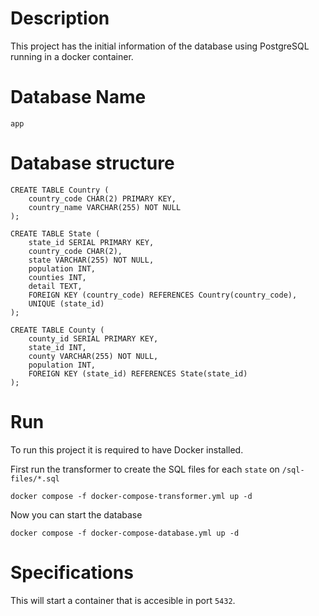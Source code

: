 # Description

This project has the initial information of the database using PostgreSQL running in a docker container.

# Database Name

```
app
```

# Database structure

```
CREATE TABLE Country (
    country_code CHAR(2) PRIMARY KEY,
    country_name VARCHAR(255) NOT NULL
);

CREATE TABLE State (
    state_id SERIAL PRIMARY KEY,
    country_code CHAR(2),
    state VARCHAR(255) NOT NULL,
    population INT,
    counties INT,
    detail TEXT,
    FOREIGN KEY (country_code) REFERENCES Country(country_code),
    UNIQUE (state_id)
);

CREATE TABLE County (
    county_id SERIAL PRIMARY KEY,
    state_id INT,
    county VARCHAR(255) NOT NULL,
    population INT,
    FOREIGN KEY (state_id) REFERENCES State(state_id)
);
```

# Run

To run this project it is required to have Docker installed.

First run the transformer to create the SQL files for each `state` on `/sql-files/*.sql`

```
docker compose -f docker-compose-transformer.yml up -d
```

Now you can start the database

```
docker compose -f docker-compose-database.yml up -d
```

# Specifications

This will start a container that is accesible in port `5432`.
